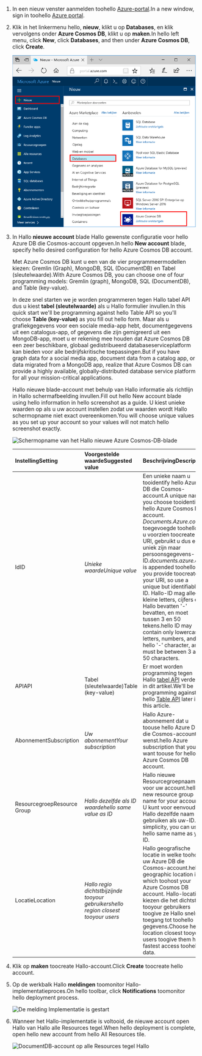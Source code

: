 1. <span data-ttu-id="1f4af-101">In een nieuw venster aanmelden toohello [Azure-portal](https://portal.azure.com/).</span><span class="sxs-lookup"><span data-stu-id="1f4af-101">In a new window, sign in toohello [Azure portal](https://portal.azure.com/).</span></span>
2. <span data-ttu-id="1f4af-102">Klik in het linkermenu hello, **nieuw**, klikt u op **Databases**, en klik vervolgens onder **Azure Cosmos DB**, klikt u op **maken**.</span><span class="sxs-lookup"><span data-stu-id="1f4af-102">In hello left menu, click **New**, click **Databases**, and then under **Azure Cosmos DB**, click **Create**.</span></span>
   
   ![Schermopname van hello Azure-portal meer Services en Azure Cosmos DB markeren](./media/cosmos-db-create-dbaccount-table/create-nosql-db-databases-json-tutorial-1.png)

3. <span data-ttu-id="1f4af-104">In Hallo **nieuwe account** blade Hallo gewenste configuratie voor hello Azure DB die Cosmos-account opgeven.</span><span class="sxs-lookup"><span data-stu-id="1f4af-104">In hello **New account** blade, specify hello desired configuration for hello Azure Cosmos DB account.</span></span> 

    <span data-ttu-id="1f4af-105">Met Azure Cosmos DB kunt u een van de vier programmeermodellen kiezen: Gremlin (Graph), MongoDB, SQL (DocumentDB) en Tabel (sleutelwaarde).</span><span class="sxs-lookup"><span data-stu-id="1f4af-105">With Azure Cosmos DB, you can choose one of four programming models: Gremlin (graph), MongoDB, SQL (DocumentDB), and Table (key-value).</span></span> 
    
    <span data-ttu-id="1f4af-106">In deze snel starten we je worden programmeren tegen Hallo tabel API dus u kiest **tabel (sleutelwaarde)** als u Hallo formulier invullen.</span><span class="sxs-lookup"><span data-stu-id="1f4af-106">In this quick start we'll be programming against hello Table API so you'll choose **Table (key-value)** as you fill out hello form.</span></span> <span data-ttu-id="1f4af-107">Maar als u grafiekgegevens voor een sociale media-app hebt, documentgegevens uit een catalogus-app, of gegevens die zijn gemigreerd uit een MongoDB-app, moet u er rekening mee houden dat Azure Cosmos DB een zeer beschikbare, globaal gedistribueerd databaseserviceplatform kan bieden voor alle bedrijfskritische toepassingen.</span><span class="sxs-lookup"><span data-stu-id="1f4af-107">But if you have graph data for a social media app, document data from a catalog app, or data migrated from a MongoDB app, realize that Azure Cosmos DB can provide a highly available, globally-distributed database service platform for all your mission-critical applications.</span></span>

    <span data-ttu-id="1f4af-108">Hallo nieuwe blade-account met behulp van Hallo informatie als richtlijn in Hallo schermafbeelding invullen.</span><span class="sxs-lookup"><span data-stu-id="1f4af-108">Fill out hello New account blade using hello information in hello screenshot as a guide.</span></span> <span data-ttu-id="1f4af-109">U kiest unieke waarden op als u uw account instellen zodat uw waarden wordt Hallo schermopname niet exact overeenkomen.</span><span class="sxs-lookup"><span data-stu-id="1f4af-109">You will choose unique values as you set up your account so your values will not match hello screenshot exactly.</span></span> 
 
    ![Schermopname van het Hallo nieuwe Azure Cosmos-DB-blade](./media/cosmos-db-create-dbaccount-table/create-nosql-db-databases-json-tutorial-2.png)

    <span data-ttu-id="1f4af-111">Instelling</span><span class="sxs-lookup"><span data-stu-id="1f4af-111">Setting</span></span>|<span data-ttu-id="1f4af-112">Voorgestelde waarde</span><span class="sxs-lookup"><span data-stu-id="1f4af-112">Suggested value</span></span>|<span data-ttu-id="1f4af-113">Beschrijving</span><span class="sxs-lookup"><span data-stu-id="1f4af-113">Description</span></span>
    ---|---|---
    <span data-ttu-id="1f4af-114">Id</span><span class="sxs-lookup"><span data-stu-id="1f4af-114">ID</span></span>|<span data-ttu-id="1f4af-115">*Unieke waarde*</span><span class="sxs-lookup"><span data-stu-id="1f4af-115">*Unique value*</span></span>|<span data-ttu-id="1f4af-116">Een unieke naam u tooidentify hello Azure DB die Cosmos-account.</span><span class="sxs-lookup"><span data-stu-id="1f4af-116">A unique name you choose tooidentify hello Azure Cosmos DB account.</span></span> <span data-ttu-id="1f4af-117">*Documents.Azure.com* toegevoegde toohello id u voorzien toocreate uw URI, gebruikt u dus een uniek zijn maar persoonsgegevens-ID.</span><span class="sxs-lookup"><span data-stu-id="1f4af-117">*documents.azure.com* is appended toohello ID you provide toocreate your URI, so use a unique but identifiable ID.</span></span> <span data-ttu-id="1f4af-118">Hallo-ID mag alleen kleine letters, cijfers en Hallo bevatten '-' bevatten, en moet tussen 3 en 50 tekens.</span><span class="sxs-lookup"><span data-stu-id="1f4af-118">hello ID may contain only lowercase letters, numbers, and hello '-' character, and must be between 3 and 50 characters.</span></span>
    <span data-ttu-id="1f4af-119">API</span><span class="sxs-lookup"><span data-stu-id="1f4af-119">API</span></span>|<span data-ttu-id="1f4af-120">Tabel (sleutelwaarde)</span><span class="sxs-lookup"><span data-stu-id="1f4af-120">Table (key-value)</span></span>|<span data-ttu-id="1f4af-121">Er moet worden programming tegen Hallo [tabel API](../articles/cosmos-db/table-introduction.md) verderop in dit artikel.</span><span class="sxs-lookup"><span data-stu-id="1f4af-121">We'll be programming against hello [Table API](../articles/cosmos-db/table-introduction.md) later in this article.</span></span>|
    <span data-ttu-id="1f4af-122">Abonnement</span><span class="sxs-lookup"><span data-stu-id="1f4af-122">Subscription</span></span>|<span data-ttu-id="1f4af-123">*Uw abonnement*</span><span class="sxs-lookup"><span data-stu-id="1f4af-123">*Your subscription*</span></span>|<span data-ttu-id="1f4af-124">Hallo Azure-abonnement dat u toouse hello Azure DB die Cosmos-account wenst.</span><span class="sxs-lookup"><span data-stu-id="1f4af-124">hello Azure subscription that you want toouse for hello Azure Cosmos DB account.</span></span> 
    <span data-ttu-id="1f4af-125">Resourcegroep</span><span class="sxs-lookup"><span data-stu-id="1f4af-125">Resource Group</span></span>|<span data-ttu-id="1f4af-126">*Hallo dezelfde als ID waarde*</span><span class="sxs-lookup"><span data-stu-id="1f4af-126">*hello same value as ID*</span></span>|<span data-ttu-id="1f4af-127">Hallo nieuwe Resourcegroepnaam voor uw account.</span><span class="sxs-lookup"><span data-stu-id="1f4af-127">hello new resource group name for your account.</span></span> <span data-ttu-id="1f4af-128">U kunt voor eenvoud, Hallo dezelfde naam gebruiken als uw-ID.</span><span class="sxs-lookup"><span data-stu-id="1f4af-128">For simplicity, you can use hello same name as your ID.</span></span> 
    <span data-ttu-id="1f4af-129">Locatie</span><span class="sxs-lookup"><span data-stu-id="1f4af-129">Location</span></span>|<span data-ttu-id="1f4af-130">*Hallo regio dichtstbijzijnde tooyour gebruikers*</span><span class="sxs-lookup"><span data-stu-id="1f4af-130">*hello region closest tooyour users*</span></span>|<span data-ttu-id="1f4af-131">Hallo geografische locatie in welke toohost uw Azure DB die Cosmos-account.</span><span class="sxs-lookup"><span data-stu-id="1f4af-131">hello geographic location in which toohost your Azure Cosmos DB account.</span></span> <span data-ttu-id="1f4af-132">Hallo-locatie kiezen die het dichtst tooyour gebruikers toogive ze Hallo snelste toegang tot toohello gegevens.</span><span class="sxs-lookup"><span data-stu-id="1f4af-132">Choose hello location closest tooyour users toogive them hello fastest access toohello data.</span></span>   

4. <span data-ttu-id="1f4af-133">Klik op **maken** toocreate Hallo-account.</span><span class="sxs-lookup"><span data-stu-id="1f4af-133">Click **Create** toocreate hello account.</span></span>
5. <span data-ttu-id="1f4af-134">Op de werkbalk Hallo **meldingen** toomonitor Hallo-implementatieproces.</span><span class="sxs-lookup"><span data-stu-id="1f4af-134">On hello toolbar, click **Notifications** toomonitor hello deployment process.</span></span>

    ![De melding Implementatie is gestart](./media/cosmos-db-create-dbaccount-table/notification.png)

6.  <span data-ttu-id="1f4af-136">Wanneer het Hallo-implementatie is voltooid, de nieuwe account open Hallo van Hallo alle Resources tegel.</span><span class="sxs-lookup"><span data-stu-id="1f4af-136">When hello deployment is complete, open hello new account from hello All Resources tile.</span></span> 

    ![DocumentDB-account op alle Resources tegel Hallo](./media/cosmos-db-create-dbaccount-table/all-resources.png)

